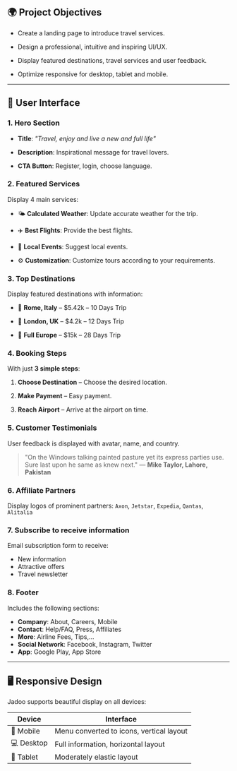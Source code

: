 ## 🌍 Project Objectives

- Create a landing page to introduce travel services.

- Design a professional, intuitive and inspiring UI/UX.

- Display featured destinations, travel services and user feedback.

- Optimize responsive for desktop, tablet and mobile.

---

## 📸 User Interface

### 1. Hero Section

- **Title**: _"Travel, enjoy and live a new and full life"_
- **Description**: Inspirational message for travel lovers.

- **CTA Button**: Register, login, choose language.

### 2. Featured Services

Display 4 main services:
- 🌤️ **Calculated Weather**: Update accurate weather for the trip.
- ✈️ **Best Flights**: Provide the best flights.

- 🎤 **Local Events**: Suggest local events.

- ⚙️ **Customization**: Customize tours according to your requirements.

### 3. Top Destinations

Display featured destinations with information:

- 📍 **Rome, Italy** – $5.42k – 10 Days Trip

- 📍 **London, UK** – $4.2k – 12 Days Trip

- 📍 **Full Europe** – $15k – 28 Days Trip

### 4. Booking Steps

With just **3 simple steps**:

1. **Choose Destination** – Choose the desired location.

2. **Make Payment** – Easy payment.

3. **Reach Airport** – Arrive at the airport on time.

### 5. Customer Testimonials

User feedback is displayed with avatar, name, and country.

> "On the Windows talking painted pasture yet its express parties use. Sure last upon he same as knew next."
> — **Mike Taylor, Lahore, Pakistan**

### 6. Affiliate Partners

Display logos of prominent partners:
`Axon`, `Jetstar`, `Expedia`, `Qantas`, `Alitalia`

### 7. Subscribe to receive information

Email subscription form to receive:

- New information
- Attractive offers
- Travel newsletter

### 8. Footer

Includes the following sections:

- **Company**: About, Careers, Mobile
- **Contact**: Help/FAQ, Press, Affiliates
- **More**: Airline Fees, Tips,...
- **Social Network**: Facebook, Instagram, Twitter
- **App**: Google Play, App Store

---

## 🖥️ Responsive Design

Jadoo supports beautiful display on all devices:

| Device | Interface |
|---------|----------|
| 📱 Mobile | Menu converted to icons, vertical layout |
| 💻 Desktop | Full information, horizontal layout |
| 📲 Tablet | Moderately elastic layout |

